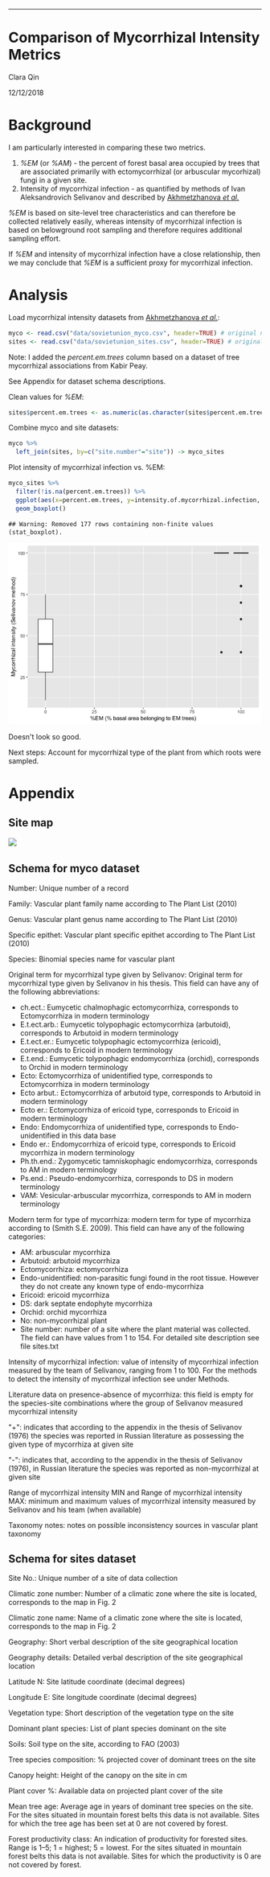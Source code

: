 ---
# Comparison of Mycorrhizal Intensity Metrics

Clara Qin

12/12/2018




# Background

I am particularly interested in comparing these two metrics.

1. _%EM_ (or _%AM_) - the percent of forest basal area occupied by trees that are associated primarily with ectomycorrhizal (or arbuscular mycorhizal) fungi in a given site.
2. Intensity of mycorrhizal infection - as quantified by methods of Ivan Aleksandrovich Selivanov and described by [Akhmetzhanova _et al._](http://esapubs.org/archive/ecol/E093/059/metadata.htm)

_%EM_ is based on site-level tree characteristics and can therefore be collected relatively easily, whereas intensity of mycorrhizal infection is based on belowground root sampling and therefore requires additional sampling effort.

If _%EM_ and intensity of mycorrhizal infection have a close relationship, then we may conclude that _%EM_ is a sufficient proxy for mycorrhizal infection.

# Analysis

Load mycorrhizal intensity datasets from [Akhmetzhanova _et al._](http://esapubs.org/archive/ecol/E093/059/metadata.htm):


```r
myco <- read.csv("data/sovietunion_myco.csv", header=TRUE) # original name: Myco_db.csv
sites <- read.csv("data/sovietunion_sites.csv", header=TRUE) # original name: Sites.csv
```

Note: I added the _percent.em.trees_ column based on a dataset of tree mycorrhizal associations from Kabir Peay.

See Appendix for dataset schema descriptions.

Clean values for _%EM_:

```r
sites$percent.em.trees <- as.numeric(as.character(sites$percent.em.trees))
```

Combine myco and site datasets:


```r
myco %>%
  left_join(sites, by=c("site.number"="site")) -> myco_sites
```

Plot intensity of mycorrhizal infection vs. %EM:


```r
myco_sites %>%
  filter(!is.na(percent.em.trees)) %>%
  ggplot(aes(x=percent.em.trees, y=intensity.of.mycorrhizal.infection, group=percent.em.trees)) +
  geom_boxplot()
```

```
## Warning: Removed 177 rows containing non-finite values (stat_boxplot).
```

![](README_files/figure-html/unnamed-chunk-4-1.png)<!-- -->

Doesn't look so good.

Next steps: Account for mycorrhizal type of the plant from which roots were sampled.

# Appendix

## Site map

![](http://esapubs.org/archive/ecol/E093/059/images/Fig2large.jpg)

## Schema for myco dataset

Number: Unique number of a record

Family: Vascular plant family name according to The Plant List (2010)

Genus: Vascular plant genus name according to The Plant List (2010)

Specific epithet: Vascular plant specific epithet according to The Plant List (2010)

Species: Binomial species name for vascular plant

Original term for mycorrhizal type given by Selivanov: Original term for mycorrhizal type given by Selivanov in his thesis. This field can have any of the following abbreviations:

* ch.ect.: Eumycetic chalmophagic ectomycorrhiza, corresponds to Ectomycorrhiza in modern terminology
* E.t.ect.arb.: Eumycetic tolypophagic ectomycorrhiza (arbutoid), corresponds to Arbutoid in modern terminology
* E.t.ect.er.: Eumycetic tolypophagic ectomycorrhiza (ericoid), corresponds to Ericoid in modern terminology
* E.t.end.: Eumycetic tolypophagic endomycorrhiza (orchid), corresponds to Orchid in modern terminology
* Ecto: Ectomycorrhiza of unidentified type, corresponds to Ectomycorrhiza in modern terminology
* Ecto arbut.: Ectomycorrhiza of arbutoid type, corresponds to Arbutoid in modern terminology
* Ecto er.: Ectomycorrhiza of ericoid type, corresponds to Ericoid in modern terminology
* Endo: Endomycorrhiza of unidentified type, corresponds to Endo-unidentified in this data base
* Endo er.: Endomycorrhiza of ericoid type, corresponds to Ericoid mycorrhiza in modern terminology
* Ph.th.end.: Zygomycetic tamniskophagic endomycorrhiza, corresponds to AM in modern terminology
* Ps.end.: Pseudo-endomycorrhiza, corresponds to DS in modern terminology
* VAM: Vesicular-arbuscular mycorrhiza, corresponds to AM in modern terminology

Modern term for type of mycorrhiza: modern term for type of mycorrhiza according to (Smith S.E. 2009). This field can have any of the following categories:

* AM: arbuscular mycorrhiza
* Arbutoid: arbutoid mycorrhiza
* Ectomycorrhiza: ectomycorrhiza
* Endo-unidentified: non-parasitic fungi found in the root tissue. However they do not create any known type of endo-mycorrhiza
* Ericoid: ericoid mycorrhiza
* DS: dark septate endophyte mycorrhiza
* Orchid: orchid mycorrhiza
* No: non-mycorrhizal plant
* Site number: number of a site where the plant material was collected. The field can have values from 1 to 154. For detailed site description see file sites.txt

Intensity of mycorrhizal infection: value of intensity of mycorrhizal infection measured by the team of Selivanov, ranging from 1 to 100. For the methods to detect the intensity of mycorrhizal infection see under Methods.

Literature data on presence-absence of mycorrhiza: this field is empty for the species-site combinations where the group of Selivanov measured mycorrhizal intensity

"+": indicates that according to the appendix in the thesis of Selivanov (1976) the species was reported in Russian literature as possessing the given type of mycorrhiza at given site

"-": indicates that, according to the appendix in the thesis of Selivanov (1976), in Russian literature the species was reported as non-mycorrhizal at given site

Range of mycorrhizal intensity MIN and Range of mycorrhizal intensity MAX: minimum and maximum values of mycorrhizal intensity measured by Selivanov and his team (when available)

Taxonomy notes: notes on possible inconsistency sources in vascular plant taxonomy

## Schema for sites dataset

Site No.: Unique number of a site of data collection

Climatic zone number: Number of a climatic zone where the site is located, corresponds to the map in Fig. 2

Climatic zone name: Name of a climatic zone where the site is located, corresponds to the map in Fig. 2

Geography: Short verbal description of the site geographical location

Geography details: Detailed verbal description of the site geographical location

Latitude N: Site latitude coordinate (decimal degrees)

Longitude E: Site longitude coordinate (decimal degrees)

Vegetation type: Short description of the vegetation type on the site

Dominant plant species: List of plant species dominant on the site

Soils: Soil type on the site, according to FAO (2003)

Tree species composition: % projected cover of dominant trees on the site

Canopy height: Height of the canopy on the site in cm

Plant cover %: Available data on projected plant cover of the site

Mean tree age: Average age in years of dominant tree species on the site. For the sites situated in mountain forest belts this data is not available. Sites for which the tree age has been set at 0 are not covered by forest.

Forest productivity class: An indication of productivity for forested sites. Range is 1–5; 1 = highest; 5 = lowest. For the sites situated in mountain forest belts this data is not available. Sites for which the productivity is 0 are not covered by forest.
